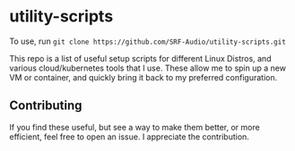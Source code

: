 # utility-scripts

To use, run `git clone https://github.com/SRF-Audio/utility-scripts.git`

This repo is a list of useful setup scripts for different Linux Distros, and various cloud/kubernetes tools that I use. These allow me to spin up a new VM or container, and quickly bring it back to my preferred configuration.

## Contributing

If you find these useful, but see a way to make them better, or more efficient, feel free to open an issue. I appreciate the contribution.
